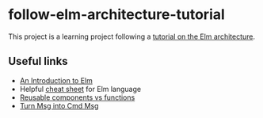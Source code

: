 # follow-elm-architecture-tutorial

This project is a learning project following a [tutorial on the Elm architecture](https://www.elm-tutorial.org/en/04-starting/cover.html).

## Useful links

* [An Introduction to Elm](https://guide.elm-lang.org)
* Helpful [cheat sheet](https://github.com/izdi/elm-cheat-sheet#arithmetic) for Elm language
* [Reusable components vs functions](https://www.reddit.com/r/elm/comments/5jd2xn/how_to_structure_elm_with_multiple_models/dbkgs2h/)
* [Turn Msg into Cmd Msg](https://medium.com/elm-shorts/how-to-turn-a-msg-into-a-cmd-msg-in-elm-5dd095175d84)
